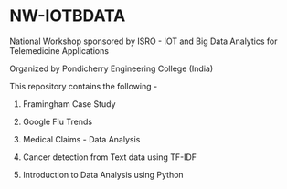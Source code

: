 # NW-IOTBDATA
National Workshop sponsored by ISRO - IOT and Big Data Analytics for Telemedicine Applications

Organized by Pondicherry Engineering College (India)

This repository contains the following -

1) Framingham Case Study

2) Google Flu Trends

3) Medical Claims - Data Analysis

4) Cancer detection from Text data using TF-IDF

5) Introduction to Data Analysis using Python
